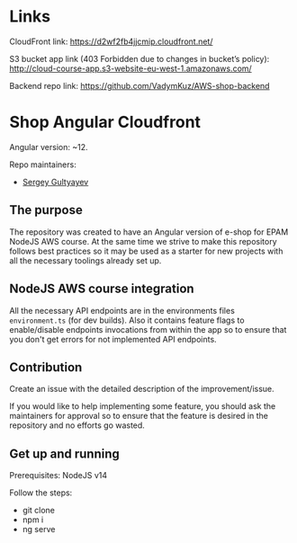 # Links

CloudFront link: https://d2wf2fb4jjcmip.cloudfront.net/

S3 bucket app link (403 Forbidden due to changes in bucket’s policy): http://cloud-course-app.s3-website-eu-west-1.amazonaws.com/

Backend repo link: https://github.com/VadymKuz/AWS-shop-backend

# Shop Angular Cloudfront

Angular version: ~12.

Repo maintainers:

- [Sergey Gultyayev](https://github.com/gultyaev)

## The purpose

The repository was created to have an Angular version of e-shop for EPAM NodeJS AWS course. At the same time we strive to make this repository follows best practices so it may be used as a starter for new projects with all the necessary toolings already set up.

## NodeJS AWS course integration

All the necessary API endpoints are in the environments files `environment.ts` (for dev builds). Also it contains feature flags to enable/disable endpoints invocations from within the app so to ensure that you don't get errors for not implemented API endpoints.

## Contribution

Create an issue with the detailed description of the improvement/issue.

If you would like to help implementing some feature, you should ask the maintainers for approval so to ensure that the feature is desired in the repository and no efforts go wasted.

## Get up and running

Prerequisites: NodeJS v14

Follow the steps:

- git clone
- npm i
- ng serve
